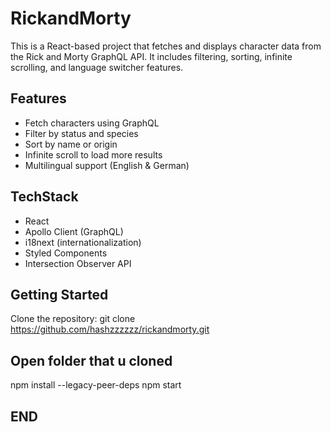# RickandMorty 
This is a React-based project that fetches and displays character data from the Rick and Morty GraphQL API. It includes filtering, sorting, infinite scrolling, and language switcher features.

## Features
- Fetch characters using GraphQL
- Filter by status and species
- Sort by name or origin
- Infinite scroll to load more results
- Multilingual support (English & German)

## TechStack
- React
- Apollo Client (GraphQL)
- i18next (internationalization)
- Styled Components
- Intersection Observer API

## Getting Started
Clone the repository:
git clone https://github.com/hashzzzzzz/rickandmorty.git

## Open folder that u cloned
npm install --legacy-peer-deps
npm start

## END

